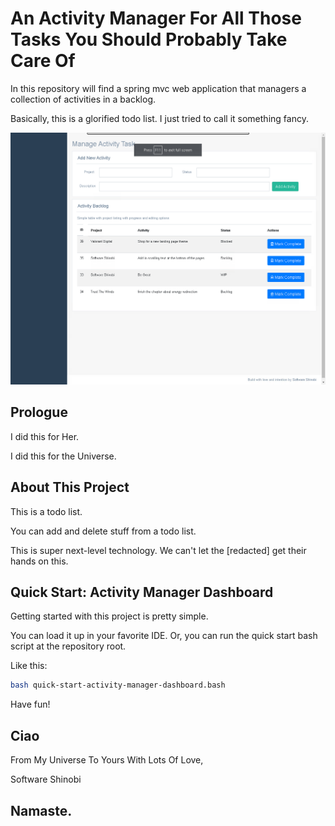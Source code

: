 # An Activity Manager For All Those Tasks You Should Probably Take Care Of

In this repository will find a spring mvc web application that managers a collection of activities in a backlog.

Basically, this is a glorified todo list. I just tried to call it something fancy.

![Activity Manager Dashboard by Software Shinobi](cover-image.png)

## Prologue

I did this for Her.

I did this for the Universe.

## About This Project

This is a todo list.

You can add and delete stuff from a todo list.

This is super next-level technology. We can't let the [redacted] get their hands on this.

## Quick Start: Activity Manager Dashboard

Getting started with this project is pretty simple.

You can load it up in your favorite IDE. Or, you can run the quick start bash script at the repository root. 

Like this:

```bash
bash quick-start-activity-manager-dashboard.bash
```

Have fun!

## Ciao

From My Universe To Yours With Lots Of Love,

Software Shinobi

## Namaste.